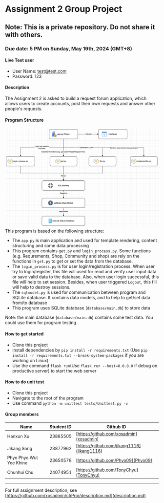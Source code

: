 # Assignment 2 Group Project  
  
## Note: This is a private repository. Do not share it with others.  
  
### Due date: 5 PM on Sunday, May 19th, 2024 (GMT+8)  

#### Live Test user  
- User Name: test@test.com  
- Password: 123  
  
#### Description
The Assignment 2 is asked to build a request forum application, which allows users to create accounts, post their own requests and answer other people's requests.  
  
#### Program Structure  
![Program Structure](structure.png)  
This program is based on the following structure:  
- The `app.py` is main application and used for template rendering, content structuring and some data processing  
- This program contains `get.py` and `login_process.py`. Some functions (e.g. Requrements, Shop, Community and shop) are rely on the functions in `get.py` to get or set the data from the database.  
- The `login_process.py` is for user login/registration process. When user try to login/register, this file will used for read and verify user input data or save valid data to the database. Also, when user login successful, this file will help to set session. Besides, when user triggered `Logout`, this fill will help to destroy sessions.  
- The `sqlmodel.py` is used for communication between program and SQLite database. It contains data models, and to help to get/set data from/to database  
- This program uses SQLite database (`database/main.db`) to store data  
  
Note: the main database (`database/main.db`) contains some test data. You could use them for program testing.  
  
#### How to get started  
- Clone this project  
- Install dependencies by `pip install -r requirements.txt` (Use `pip install -r requirements.txt --break-system-packages` if you are working on Linux)  
- Use the command `flask run`(Use `flask run --host=0.0.0.0` if debug on productive server) to start the web server  

#### How to do unit test
- Clone this project
- Navigate to the root of the program
- Use command `python -m unittest tests/Unittest.py -v`
  
#### Group members  
| Name  | Student ID | Github ID |
| ------------- | ------------- | ------------- |
| Hanxun Xu  | 23885505  | [https://github.com/xosadmin](xosadmin) |
| Jikang Song  | 23877962  | [https://github.com/jikang1116](jikang1116) |
| Phyo Phyo Wut Yee Khine | 23650578 | [https://github.com/Phyo09](Phyo09) |
| Chunhui Chu | 24074951 | [https://github.com/TonyChyu](TonyChyu) |
------  
For full assignment description, see [https://github.com/xosadmin/c5Proj/description.md](description.md)  

